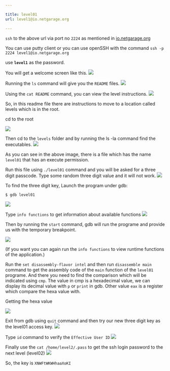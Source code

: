 ```yaml
---

title: level01
url: level1@io.netgarage.org

---
```


`ssh` to the above url via port no `2224` as mentioned in [io.netgarage.org](http://io.netgarage.org/)

You can use putty client or you can use openSSH with the command `ssh -p 2224 level1@io.netgarage.org`

use __`level1`__ as the password. 

You will get a welcome screen like this.
![](https://user-images.githubusercontent.com/37071700/75663640-2c396f00-5c97-11ea-9c1b-a7c96877f6af.PNG)

Running the `ls` command will give you the `README` files.
![](https://user-images.githubusercontent.com/37071700/75664506-91419480-5c98-11ea-98c0-2f11f7d925ae.PNG)

Using the `cat README` command, you can view the level instructions.
![](https://user-images.githubusercontent.com/37071700/75665070-95ba7d00-5c99-11ea-9d93-ef2ccfdf1bf0.PNG)

So, in this readme file there are instructions to move to a location called levels which is in the root.

cd to the root

![](https://user-images.githubusercontent.com/37071700/75665588-648e7c80-5c9a-11ea-9286-27a15ccb20fd.PNG)

Then cd to the `levels` folder and by running the ls -la command find the executables.
![](https://user-images.githubusercontent.com/37071700/75665691-9273c100-5c9a-11ea-979f-616f72529216.PNG)

As you can see in the above image, there is a file which has the name `level01` that has an execute permission.

Run this file using `./level01` command and you will be asked for a three digit passcode. Type some random three digit value and it will not work. 
![](https://user-images.githubusercontent.com/37071700/75666141-542ad180-5c9b-11ea-9c98-a557c8ec4d26.PNG)


To find the three digit key, 
Launch the program under gdb:

    $ gdb level01
    
![](https://user-images.githubusercontent.com/37071700/75667268-63128380-5c9d-11ea-967f-1d450bb8de8e.PNG)

Type `info functions` to get information about available functions
![](https://user-images.githubusercontent.com/37071700/75667448-b4227780-5c9d-11ea-9c92-aef359ad41df.PNG)

Then by running the `start` command, gdb will run the programe and provide us with the temporary breakpoint.

![](https://user-images.githubusercontent.com/37071700/75667626-fe0b5d80-5c9d-11ea-93dc-027023a60fc3.PNG)

(If you want you can again run the `info functions` to view runtime functions of the application.)

Run the `set disassembly-flavor intel` and then run `disassemble main` command to get the assembly code of the `main` function of the `level01` programe. And there you need to find the comparison which will be indicated using `cmp`. The value in cmp is a hexadecimal value, we can display its decimal value with `p` or `print` in gdb. Other value `eax` is a register which compare the hexa value with.

Getting the hexa value

![](https://user-images.githubusercontent.com/37071700/75669561-39f3f200-5ca1-11ea-9c56-2070980b652e.PNG)

Exit from gdb using `quit` command and then try our new three digit key as the level01 access key.
![](https://user-images.githubusercontent.com/37071700/75669743-8f300380-5ca1-11ea-8c51-72a27b98fbfb.PNG)

Type `id` command to verify the `Effective User ID`
![](https://user-images.githubusercontent.com/37071700/75669870-c7374680-5ca1-11ea-9929-e09f29be5b45.PNG)

Finally use the `cat /home/level2/.pass` to get the ssh login password to the next level (level02)
![](https://user-images.githubusercontent.com/37071700/75669947-e6ce6f00-5ca1-11ea-8cef-2d3fd2c302f7.PNG)


So, the key is `XNWFtWKWHhaaXoKI`
